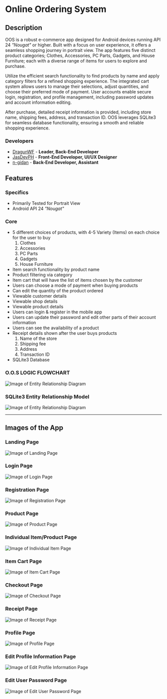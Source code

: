 # Online Ordering System

## Description

OOS is a robust e-commerce app designed for Android devices running API 24 _"Nougat"_ or higher. Built with a focus on user experience, it offers a seamless shopping journey in portrait view. The app features five distinct product categories; Clothes, Accessories, PC Parts, Gadgets, and House Furniture; each with a diverse range of items for users to explore and purchase.

Utilize the efficient search functionality to find products by name and apply category filters for a refined shopping experience. The integrated cart system allows users to manage their selections, adjust quantities, and choose their preferred mode of payment. User accounts enable secure login, registration, and profile management, including password updates and account information editing.

After purchase, detailed receipt information is provided, including store name, shipping fees, address, and transaction ID. OOS leverages SQLite3 for seamless database functionality, ensuring a smooth and reliable shopping experience.

### Developers

- [DragunWF](https://github.com/DragunWF) - **Leader, Back-End Developer**
- [JasDevPH](https://github.com/JasDevPH) - **Front-End Developer, UI/UX Designer**
- [n-gidan](https://github.com/n-ginan) - **Back-End Developer, Assistant**

## Features

### Specifics

- Primarily Tested for Portrait View
- Android API 24 _"Nougat"_

### Core

- 5 different choices of products, with 4-5 Variety (Items) on each choice for the user to buy
  1. Clothes
  2. Accessories
  3. PC Parts
  4. Gadgets
  5. House Furniture
- Item search functionality by product name
- Product filtering via category
- Item cart that will have the list of items chosen by the customer
- Users can choose a mode of payment when buying products
- Can edit the quantity of the product ordered
- Viewable customer details
- Viewable shop details
- Viewable product details
- Users can login & register in the mobile app
- Users can update their password and edit other parts of their account information
- Users can see the availability of a product
- Receipt details shown after the user buys products
  1. Name of the store
  2. Shipping fee
  3. Address
  4. Transaction ID
- SQLite3 Database

### O.O.S LOGIC FLOWCHART

![Image of Entity Relationship Diagram](images/Online-Order-System-Flowchart.png)

### SQLite3 Entity Relationship Model

![Image of Entity Relationship Diagram](images/OOS-DB-Diagram.JPG)

---

## Images of the App

### Landing Page

![Image of Landing Page](images/LandingPage.png)

### Login Page

![Image of Login Page](images/LoginPage.png)

### Registration Page

![Image of Registration Page](images/SignUpPage.png)

### Product Page

![Image of Product Page](images/ProductPage.png)

### Individual Item/Product Page

![Image of Individual Item Page](images/ItemPage.png)

### Item Cart Page

![Image of Item Cart Page](images/ItemCartPage.png)

### Checkout Page

![Image of Checkout Page](images/CheckoutPage.png)

### Receipt Page

![Image of Receipt Page](images/ReceiptPage.png)

### Profile Page

![Image of Profile Page](images/ProfilePage.png)

### Edit Profile Information Page

![Image of Edit Profile Information Page](images/EditInfoPage.png)

### Edit User Password Page

![Image of Edit User Password Page](images/UpdatePasswordPage.png)
